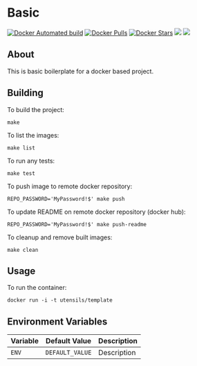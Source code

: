 # Basic

 [![Docker Automated build](https://img.shields.io/docker/automated/utensils/template.svg)](https://hub.docker.com/r/utensils/template/) [![Docker Pulls](https://img.shields.io/docker/pulls/utensils/template.svg)](https://hub.docker.com/r/utensils/template/) [![Docker Stars](https://img.shields.io/docker/stars/utensils/template.svg)](https://hub.docker.com/r/utensils/template/) [![](https://images.microbadger.com/badges/image/utensils/template.svg)](https://microbadger.com/images/utensils/template "Get your own image badge on microbadger.com") [![](https://images.microbadger.com/badges/version/utensils/template.svg)](https://microbadger.com/images/utensils/template "Get your own version badge on microbadger.com")  


## About

This is basic boilerplate for a docker based project. 

## Building

To build the project:
```shell
make
```

To list the images:
```shell
make list
```

To run any tests:
```shell
make test
```

To push image to remote docker repository:
```shell
REPO_PASSWORD='MyPassword!$' make push
```

To update README on remote docker repository (docker hub):

```shell
REPO_PASSWORD='MyPassword!$' make push-readme
```

To cleanup and remove built images:
```shell
make clean
```

## Usage

To run the container:
```shell
docker run -i -t utensils/template
```


## Environment Variables


| Variable | Default Value   | Description |
| -------- | --------------- | ----------- |
| `ENV`    | `DEFAULT_VALUE` | Description |

